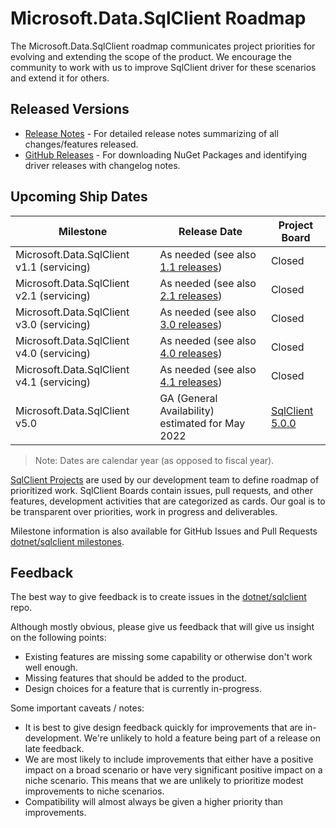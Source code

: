 # Microsoft.Data.SqlClient Roadmap

The Microsoft.Data.SqlClient roadmap communicates project priorities for evolving and extending the scope of the product. We encourage the community to work with us to improve SqlClient driver for these scenarios and extend it for others.

## Released Versions

- [Release Notes](release-notes/README.md) - For detailed release notes summarizing of all changes/features released.
- [GitHub Releases](https://github.com/dotnet/sqlclient/releases) - For downloading NuGet Packages and identifying driver releases with changelog notes.

## Upcoming Ship Dates

| Milestone                 | Release Date | Project Board |
|---------------------------|--------------|---------------|
| Microsoft.Data.SqlClient v1.1 (servicing) | As needed (see also [1.1 releases](https://github.com/dotnet/sqlclient/blob/main/release-notes/1.1)) | Closed |
| Microsoft.Data.SqlClient v2.1 (servicing) | As needed (see also [2.1 releases](https://github.com/dotnet/sqlclient/blob/main/release-notes/2.1)) | Closed |
| Microsoft.Data.SqlClient v3.0 (servicing) | As needed (see also [3.0 releases](https://github.com/dotnet/sqlclient/blob/main/release-notes/3.0)) | Closed |
| Microsoft.Data.SqlClient v4.0 (servicing) | As needed (see also [4.0 releases](https://github.com/dotnet/sqlclient/blob/main/release-notes/4.0)) | Closed |
| Microsoft.Data.SqlClient v4.1 (servicing) | As needed (see also [4.1 releases](https://github.com/dotnet/sqlclient/blob/main/release-notes/4.1)) | Closed |
| Microsoft.Data.SqlClient v5.0 | GA (General Availability) estimated for May 2022 | [SqlClient 5.0.0](https://github.com/dotnet/SqlClient/projects/9)

> Note: Dates are calendar year (as opposed to fiscal year).

[SqlClient Projects](https://github.com/dotnet/SqlClient/projects) are used by our development team to define roadmap of prioritized work. SqlClient Boards contain issues, pull requests, and other features, development activities that are categorized as cards. Our goal is to be transparent over priorities, work in progress and deliverables.

Milestone information is also available for GitHub Issues and Pull Requests [dotnet/sqlclient milestones](https://github.com/dotnet/sqlclient/milestones).

## Feedback

The best way to give feedback is to create issues in the [dotnet/sqlclient](https://github.com/dotnet/sqlclient) repo.

Although mostly obvious, please give us feedback that will give us insight on the following points:

* Existing features are missing some capability or otherwise don't work well enough.
* Missing features that should be added to the product.
* Design choices for a feature that is currently in-progress.

Some important caveats / notes:

* It is best to give design feedback quickly for improvements that are in-development. We're unlikely to hold a feature being part of a release on late feedback.
* We are most likely to include improvements that either have a positive impact on a broad scenario or have very significant positive impact on a niche scenario. This means that we are unlikely to prioritize modest improvements to niche scenarios.
* Compatibility will almost always be given a higher priority than improvements.
